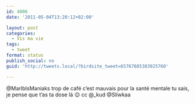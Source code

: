 ```yaml
---
id: 4006
date: '2011-05-04T13:20:12+02:00'

layout: post
categories:
  - Vis ma vie
tags:
  - tweet
format: status
publish_social: no
guid: 'http://tweets.local/?birdsite_tweet=65767685383925760'

---
```


@MarlbIsManiaks trop de café c’est mauvais pour la santé mentale tu sais, je pense que t’as ta dose là 😉 cc @\_kud @Sliwkaa